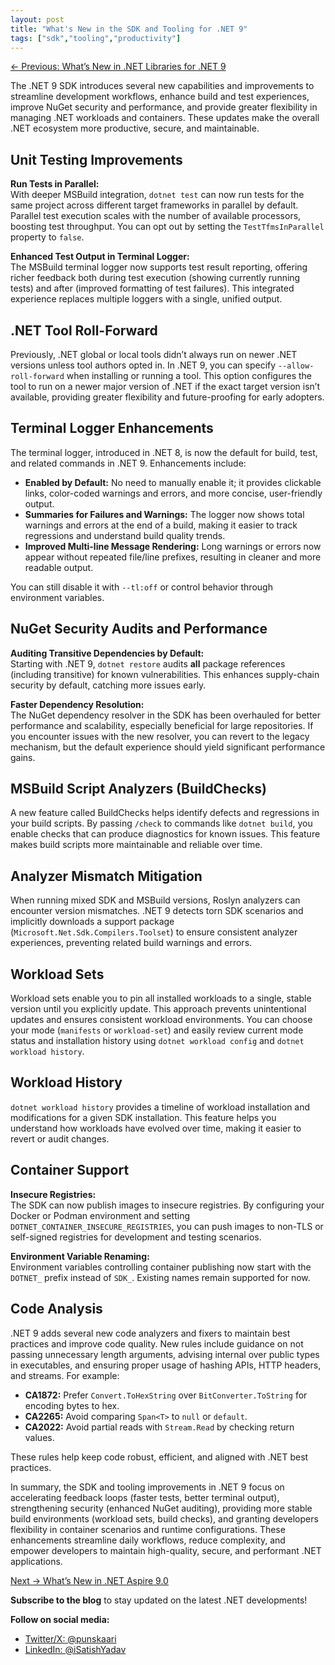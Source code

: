 ```yaml
---
layout: post
title: "What's New in the SDK and Tooling for .NET 9"
tags: ["sdk","tooling","productivity"]
---
```


[← Previous: What’s New in .NET Libraries for .NET 9](8-whats-new-in-dotnet-libraries-for-dotnet-9.md)

The .NET 9 SDK introduces several new capabilities and improvements to streamline development workflows, enhance build and test experiences, improve NuGet security and performance, and provide greater flexibility in managing .NET workloads and containers. These updates make the overall .NET ecosystem more productive, secure, and maintainable.

## Unit Testing Improvements

**Run Tests in Parallel:**  
With deeper MSBuild integration, `dotnet test` can now run tests for the same project across different target frameworks in parallel by default. Parallel test execution scales with the number of available processors, boosting test throughput. You can opt out by setting the `TestTfmsInParallel` property to `false`.

**Enhanced Test Output in Terminal Logger:**  
The MSBuild terminal logger now supports test result reporting, offering richer feedback both during test execution (showing currently running tests) and after (improved formatting of test failures). This integrated experience replaces multiple loggers with a single, unified output.

## .NET Tool Roll-Forward

Previously, .NET global or local tools didn’t always run on newer .NET versions unless tool authors opted in. In .NET 9, you can specify `--allow-roll-forward` when installing or running a tool. This option configures the tool to run on a newer major version of .NET if the exact target version isn’t available, providing greater flexibility and future-proofing for early adopters.

## Terminal Logger Enhancements

The terminal logger, introduced in .NET 8, is now the default for build, test, and related commands in .NET 9. Enhancements include:

- **Enabled by Default:** No need to manually enable it; it provides clickable links, color-coded warnings and errors, and more concise, user-friendly output.
- **Summaries for Failures and Warnings:** The logger now shows total warnings and errors at the end of a build, making it easier to track regressions and understand build quality trends.
- **Improved Multi-line Message Rendering:** Long warnings or errors now appear without repeated file/line prefixes, resulting in cleaner and more readable output.

You can still disable it with `--tl:off` or control behavior through environment variables.

## NuGet Security Audits and Performance

**Auditing Transitive Dependencies by Default:**  
Starting with .NET 9, `dotnet restore` audits **all** package references (including transitive) for known vulnerabilities. This enhances supply-chain security by default, catching more issues early.

**Faster Dependency Resolution:**  
The NuGet dependency resolver in the SDK has been overhauled for better performance and scalability, especially beneficial for large repositories. If you encounter issues with the new resolver, you can revert to the legacy mechanism, but the default experience should yield significant performance gains.

## MSBuild Script Analyzers (BuildChecks)

A new feature called BuildChecks helps identify defects and regressions in your build scripts. By passing `/check` to commands like `dotnet build`, you enable checks that can produce diagnostics for known issues. This feature makes build scripts more maintainable and reliable over time.

## Analyzer Mismatch Mitigation

When running mixed SDK and MSBuild versions, Roslyn analyzers can encounter version mismatches. .NET 9 detects torn SDK scenarios and implicitly downloads a support package (`Microsoft.Net.Sdk.Compilers.Toolset`) to ensure consistent analyzer experiences, preventing related build warnings and errors.

## Workload Sets

Workload sets enable you to pin all installed workloads to a single, stable version until you explicitly update. This approach prevents unintentional updates and ensures consistent workload environments. You can choose your mode (`manifests` or `workload-set`) and easily review current mode status and installation history using `dotnet workload config` and `dotnet workload history`.

## Workload History

`dotnet workload history` provides a timeline of workload installation and modifications for a given SDK installation. This feature helps you understand how workloads have evolved over time, making it easier to revert or audit changes.

## Container Support

**Insecure Registries:**  
The SDK can now publish images to insecure registries. By configuring your Docker or Podman environment and setting `DOTNET_CONTAINER_INSECURE_REGISTRIES`, you can push images to non-TLS or self-signed registries for development and testing scenarios.

**Environment Variable Renaming:**  
Environment variables controlling container publishing now start with the `DOTNET_` prefix instead of `SDK_`. Existing names remain supported for now.

## Code Analysis

.NET 9 adds several new code analyzers and fixers to maintain best practices and improve code quality. New rules include guidance on not passing unnecessary length arguments, advising internal over public types in executables, and ensuring proper usage of hashing APIs, HTTP headers, and streams. For example:

- **CA1872:** Prefer `Convert.ToHexString` over `BitConverter.ToString` for encoding bytes to hex.
- **CA2265:** Avoid comparing `Span<T>` to `null` or `default`.
- **CA2022:** Avoid partial reads with `Stream.Read` by checking return values.

These rules help keep code robust, efficient, and aligned with .NET best practices.

In summary, the SDK and tooling improvements in .NET 9 focus on accelerating feedback loops (faster tests, better terminal output), strengthening security (enhanced NuGet auditing), providing more stable build environments (workload sets, build checks), and granting developers flexibility in container scenarios and runtime configurations. These enhancements streamline daily workflows, reduce complexity, and empower developers to maintain high-quality, secure, and performant .NET applications.

[Next → What’s New in .NET Aspire 9.0](10-whats-new-in-dotnet-aspire-9-0.md)

**Subscribe to the blog** to stay updated on the latest .NET developments!

**Follow on social media:**

- [Twitter/X: @punskaari](https://twitter.com/punskaari)
- [LinkedIn: @iSatishYadav](https://www.linkedin.com/in/iSatishYadav)